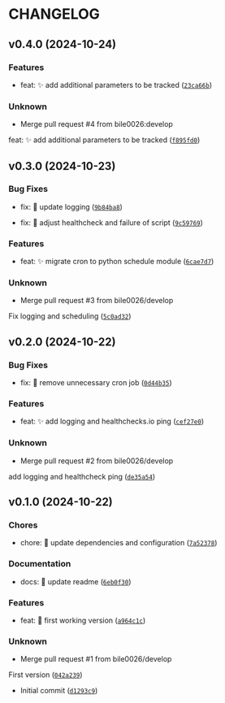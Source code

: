 # CHANGELOG


## v0.4.0 (2024-10-24)

### Features

* feat: ✨ add additional parameters to be tracked ([`23ca66b`](https://github.com/bile0026/wunderground_to_influx/commit/23ca66b9601980844f7b7d5325042817be9341a6))

### Unknown

* Merge pull request #4 from bile0026:develop

feat: ✨ add additional parameters to be tracked ([`f895fd0`](https://github.com/bile0026/wunderground_to_influx/commit/f895fd0194b4098100788d84de2c34921376ed8a))


## v0.3.0 (2024-10-23)

### Bug Fixes

* fix: 🐛 update logging ([`9b84ba8`](https://github.com/bile0026/wunderground_to_influx/commit/9b84ba868537573d56f4071a4cda042943f97e90))

* fix: 🐛 adjust healthcheck and failure of script ([`9c59769`](https://github.com/bile0026/wunderground_to_influx/commit/9c59769d83aeea6d60d32d630e85d519b95f8955))

### Features

* feat: ✨ migrate cron to python schedule module ([`6cae7d7`](https://github.com/bile0026/wunderground_to_influx/commit/6cae7d72b2b55492896540b41fc7e97b18168aee))

### Unknown

* Merge pull request #3 from bile0026/develop

Fix logging and scheduling ([`5c0ad32`](https://github.com/bile0026/wunderground_to_influx/commit/5c0ad3244db6c6a87c39537b5477083a7d6b552b))


## v0.2.0 (2024-10-22)

### Bug Fixes

* fix: 🐛 remove unnecessary cron job ([`0d44b35`](https://github.com/bile0026/wunderground_to_influx/commit/0d44b35a5fa4eedb33e4d0a0e2ea4cbddebc3960))

### Features

* feat: ✨ add logging and healthchecks.io ping ([`cef27e0`](https://github.com/bile0026/wunderground_to_influx/commit/cef27e08ad898c5a49417f95d9c9638934b08656))

### Unknown

* Merge pull request #2 from bile0026/develop

add logging and healthcheck ping ([`de35a54`](https://github.com/bile0026/wunderground_to_influx/commit/de35a5466f8b1dd283fdba40c71c6020d92204c9))


## v0.1.0 (2024-10-22)

### Chores

* chore: 📌 update dependencies and configuration ([`7a52378`](https://github.com/bile0026/wunderground_to_influx/commit/7a52378031009acb6541dd5bd249a79a16183f5b))

### Documentation

* docs: 📝 update readme ([`6eb0f30`](https://github.com/bile0026/wunderground_to_influx/commit/6eb0f30fe73710d2899a2e5abf528b5206b0b11f))

### Features

* feat: 🎉 first working version ([`a964c1c`](https://github.com/bile0026/wunderground_to_influx/commit/a964c1c06337aba00b4f448d829692460f0def93))

### Unknown

* Merge pull request #1 from bile0026/develop

First version ([`042a239`](https://github.com/bile0026/wunderground_to_influx/commit/042a2391ed614a6bd1abd77e69293f4b198cc97f))

* Initial commit ([`d1293c9`](https://github.com/bile0026/wunderground_to_influx/commit/d1293c91f7177886bc788b392ff9ade23b0ca96a))
